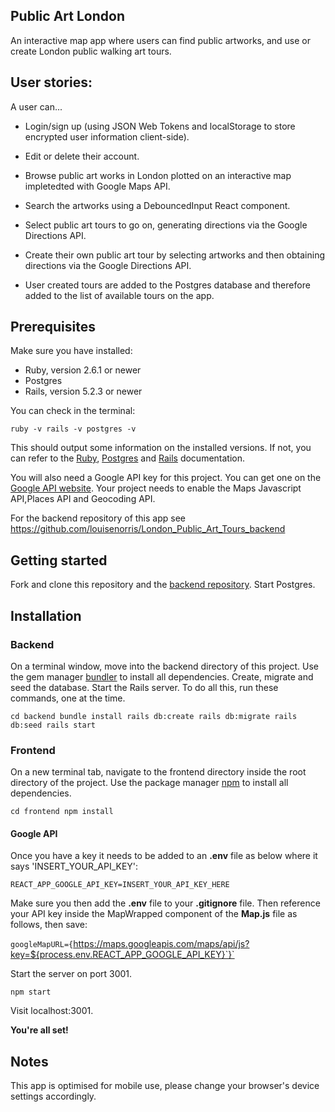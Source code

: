## Public Art London

An interactive map app where users can find public artworks, and use or create London public walking art tours.

## User stories: 

A user can...

* Login/sign up (using JSON Web Tokens and localStorage to store encrypted user information client-side).

* Edit or delete their account.

* Browse public art works in London plotted on an interactive map impletedted with Google Maps API.

* Search the artworks using a DebouncedInput React component.

* Select public art tours to go on, generating directions via the Google Directions API.

* Create their own public art tour by selecting artworks and then obtaining directions via the Google Directions API.

* User created tours are added to the Postgres database and therefore added to the list of available tours on the app.

## Prerequisites

Make sure you have installed:

* Ruby, version 2.6.1 or newer
* Postgres
* Rails, version 5.2.3 or newer

You can check in the terminal:

`ruby -v
rails -v
postgres -v`

This should output some information on the installed versions. If not, you can refer to the [Ruby](https://www.ruby-lang.org/en/documentation/installation/ "Ruby"), [Postgres](https://www.postgresql.org/ "Postgres") and [Rails](https://guides.rubyonrails.org/v5.0/getting_started.html "Rails") documentation.

You will also need a Google API key for this project. You can get one on the [Google API website](https://cloud.google.com/maps-platform/ "Google API website"). Your project needs to enable the Maps Javascript API,Places API and Geocoding API.

For the backend repository of this app see https://github.com/louisenorris/London_Public_Art_Tours_backend

## Getting started

Fork and clone this repository and the [backend repository](https://github.com/louisenorris/London_Public_Art_Tours_backend "backend repository"). Start Postgres.

## Installation

### Backend

On a terminal window, move into the backend directory of this project. Use the gem manager [bundler](https://bundler.io/ "bundler") to install all dependencies. Create, migrate and seed the database. Start the Rails server. To do all this, run these commands, one at the time.

`cd backend
bundle install
rails db:create
rails db:migrate
rails db:seed
rails start`

### Frontend

On a new terminal tab, navigate to the frontend directory inside the root directory of the project. Use the package manager [npm](https://www.npmjs.com/ "npm") to install all dependencies.

`cd frontend
npm install`

#### Google API

Once you have a key it needs to be added to an **.env** file as below where it says 'INSERT_YOUR_API_KEY':

`REACT_APP_GOOGLE_API_KEY=INSERT_YOUR_API_KEY_HERE`

Make sure you then add the **.env** file to your **.gitignore** file. Then reference your API key inside the MapWrapped component of the **Map.js** file as follows, then save:

`googleMapURL={`https://maps.googleapis.com/maps/api/js?key=${process.env.REACT_APP_GOOGLE_API_KEY}`}`

Start the server on port 3001.

`npm start`

Visit localhost:3001.

**You're all set!**

## Notes

This app is optimised for mobile use, please change your browser's device settings accordingly.


